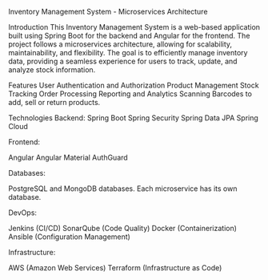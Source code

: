 Inventory Management System - Microservices Architecture

Introduction
This Inventory Management System is a web-based application built using Spring Boot for the backend and Angular for the frontend. The project follows a microservices architecture, allowing for scalability, maintainability, and flexibility. The goal is to efficiently manage inventory data, providing a seamless experience for users to track, update, and analyze stock information.

Features
User Authentication and Authorization
Product Management
Stock Tracking
Order Processing
Reporting and Analytics
Scanning Barcodes to add, sell or return products.

Technologies
Backend:
Spring Boot
Spring Security
Spring Data JPA
Spring Cloud

Frontend:

Angular
Angular Material
AuthGuard

Databases:

PostgreSQL and MongoDB databases.
Each microservice has its own database.

DevOps:

Jenkins (CI/CD)
SonarQube (Code Quality)
Docker (Containerization)
Ansible (Configuration Management)

Infrastructure:

AWS (Amazon Web Services)
Terraform (Infrastructure as Code)

